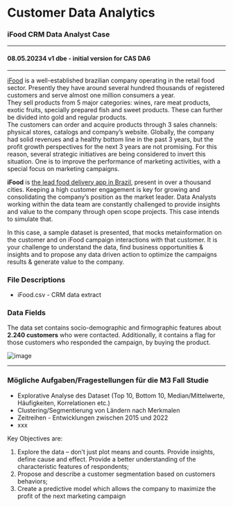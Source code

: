 # Customer Data Analytics  
### iFood CRM Data Analyst Case  
---  
#### 08.05.20234 v1 dbe - initial version for CAS DA6
---  
[iFood](https://carreiras.ifood.com.br/en/foodtech/) is a well-established brazilian company operating in the retail food sector. Presently they have
around several hundred thousands of registered customers and serve almost one million consumers a year.   
They sell products from 5 major categories: wines, rare meat products, exotic fruits, specially prepared fish and sweet products. These can further be divided into gold and
regular products.   
The customers can order and acquire products through 3 sales channels: physical stores, catalogs and company’s website. Globally, the company had solid revenues and a healthy
bottom line in the past 3 years, but the profit growth perspectives for the next 3 years are not promising. For this reason, several strategic initiatives are being considered to invert this
situation. One is to improve the performance of marketing activities, with a special focus on marketing campaigns.

**iFood** is [the lead food delivery app in Brazil](https://carreiras.ifood.com.br/en/), present in over a thousand cities. Keeping a high customer engagement is key for growing and consolidating the company’s
position as the market leader. Data Analysts working within the data team are constantly challenged to provide insights and value to the company through open scope projects. This case intends to simulate that.  

In this case, a sample dataset is presented, that mocks metainformation on the customer and on iFood campaign interactions with that customer.
It is your challenge to understand the data, find business opportunities & insights and to propose any data driven action to optimize the campaigns results & generate value to the company.



### File Descriptions  
+ iFood.csv - CRM data extract  



### Data Fields   
The data set contains socio-demographic and firmographic features about **2.240 customers** who were contacted. 
Additionally, it contains a flag for those customers who responded the campaign, by buying the product.   

![image](https://user-images.githubusercontent.com/52699611/236692554-62785770-5bd6-4803-8bab-71c17c1f14bc.png)



---   
### Mögliche Aufgaben/Fragestellungen für die M3 Fall Studie    
+ Explorative Analyse des Dataset (Top 10, Bottom 10, Median/Mittelwerte, Häufigkeiten, Korrelationen etc.)
+ Clustering/Segmentierung von Ländern nach Merkmalen
+ Zeitreihen - Entwicklungen zwischen 2015 und 2022
+ xxx  

Key Objectives are:
1. Explore the data – don’t just plot means and counts. Provide insights, define cause and
effect. Provide a better understanding of the characteristic features of respondents;
2. Propose and describe a customer segmentation based on customers behaviors;
3. Create a predictive model which allows the company to maximize the profit of the next
marketing campaign

